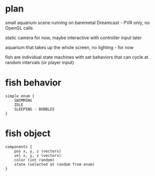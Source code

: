 # plan

small aquarium scene running on baremetal Dreamcast - PVR only, no OpenGL calls

static camera for now, maybe interactive with controller input later

aquarium that takes up the whole screen, no lighting - for now

fish are individual state machines with set behaviors that can cycle at random intervals (or player input)

# fish behavior

```
simple enum {
	SWIMMING
	IDLE
	SLEEPING - BUBBLES
}
```

# fish object

```
components {
	pos x, y, z (vectors)
	vel x, y, z (vectors)
	color (int random)
	state (selected at random from enum)
}
```

